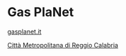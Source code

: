# Gas PlaNet
[gasplanet.it](http://www.gasplanet.it/)

[Città Metropolitana di Reggio Calabria](https://www.cittametropolitana.rc.it/)
